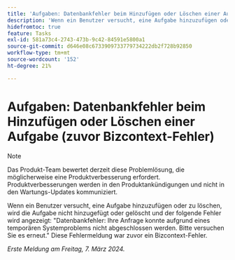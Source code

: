 ```yaml
---
title: 'Aufgaben: Datenbankfehler beim Hinzufügen oder Löschen einer Aufgabe (zuvor Bizcontext-Fehler)'
description: 'Wenn ein Benutzer versucht, eine Aufgabe hinzuzufügen oder zu löschen, wird die Aufgabe nicht hinzugefügt oder gelöscht und der folgende Fehler wird angezeigt: "Datenbankfehler: Ihre Anfrage konnte aufgrund eines temporären Systemproblems nicht abgeschlossen werden. Bitte versuchen Sie es erneut." Diese Fehlermeldung war zuvor ein Bizcontext-Fehler.'
hidefromtoc: true
feature: Tasks
exl-id: 581a73c4-2743-473b-9c42-84591e5800a1
source-git-commit: d646e08c6733909733779734222db2f728b92850
workflow-type: tm+mt
source-wordcount: '152'
ht-degree: 21%

---
```


# Aufgaben: Datenbankfehler beim Hinzufügen oder Löschen einer Aufgabe (zuvor Bizcontext-Fehler)

>[!NOTE]
>
>Das Produkt-Team bewertet derzeit diese Problemlösung, die möglicherweise eine Produktverbesserung erfordert. Produktverbesserungen werden in den Produktankündigungen und nicht in den Wartungs-Updates kommuniziert.

Wenn ein Benutzer versucht, eine Aufgabe hinzuzufügen oder zu löschen, wird die Aufgabe nicht hinzugefügt oder gelöscht und der folgende Fehler wird angezeigt: &quot;Datenbankfehler: Ihre Anfrage konnte aufgrund eines temporären Systemproblems nicht abgeschlossen werden. Bitte versuchen Sie es erneut.&quot; Diese Fehlermeldung war zuvor ein Bizcontext-Fehler.

_Erste Meldung am Freitag, 7. März 2024._
